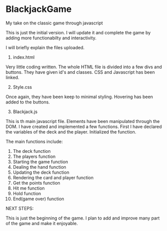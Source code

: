 # BlackjackGame
My take on the classic game through javascript

This is just the initial version. I will update it and complete the game by adding more functionabilty and interactivity.

I will briefly explain the files uploaded.

1. index.html

Very little coding written. The whole HTML file is divided into a few divs and buttons. They have given id's and classes.
CSS and Javascript has been linked.

2. Style.css

Once again, they have been keep to minimal styling.
Hovering has been added to the buttons.

3. Blackjack.js

This is th main javascript file. Elements have been manipulated through the DOM.
I have created and implemented a few functions. 
First I have declared the variables of the deck and the player.
Initialized the function.

The main functions include:
1. The deck function
2. The players function
3. Starting the game function
4. Dealing the hand function
5. Updating the deck function
6. Rendering the card and player function
7. Get the points function
8. Hit me function
9. Hold function
10. End(game over) function


NEXT STEPS:

This is just the beginning of the game. I plan to add and improve many part of the game and make it enjoyable.



